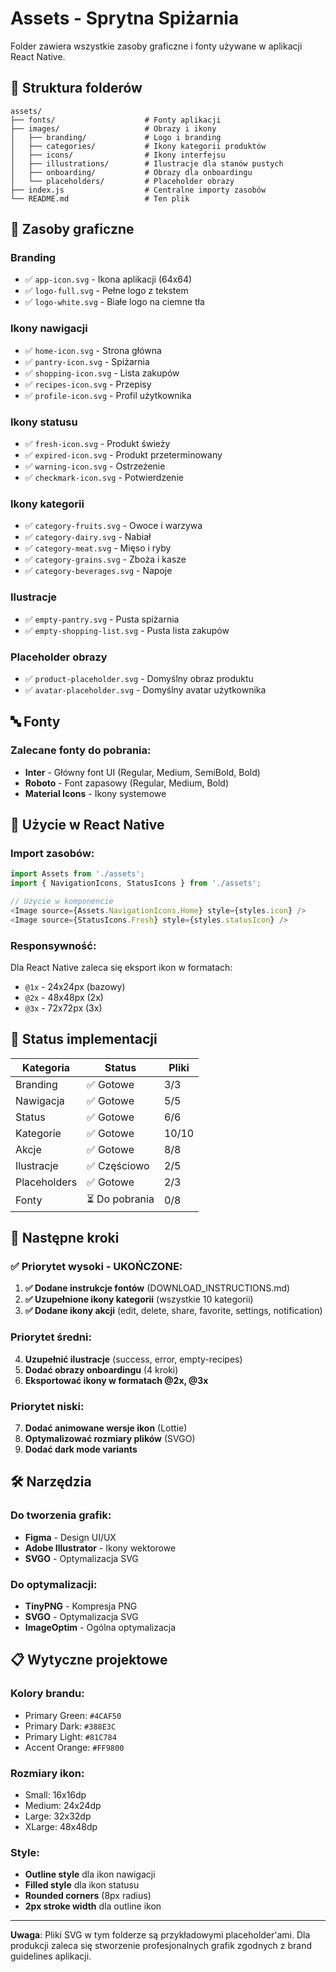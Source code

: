 # Assets - Sprytna Spiżarnia

Folder zawiera wszystkie zasoby graficzne i fonty używane w aplikacji React Native.

## 📁 Struktura folderów

```
assets/
├── fonts/                    # Fonty aplikacji
├── images/                   # Obrazy i ikony
│   ├── branding/             # Logo i branding
│   ├── categories/           # Ikony kategorii produktów
│   ├── icons/                # Ikony interfejsu
│   ├── illustrations/        # Ilustracje dla stanów pustych
│   ├── onboarding/           # Obrazy dla onboardingu
│   └── placeholders/         # Placeholder obrazy
├── index.js                  # Centralne importy zasobów
└── README.md                 # Ten plik
```

## 🎨 Zasoby graficzne

### Branding
- ✅ `app-icon.svg` - Ikona aplikacji (64x64)
- ✅ `logo-full.svg` - Pełne logo z tekstem 
- ✅ `logo-white.svg` - Białe logo na ciemne tła

### Ikony nawigacji
- ✅ `home-icon.svg` - Strona główna
- ✅ `pantry-icon.svg` - Spiżarnia
- ✅ `shopping-icon.svg` - Lista zakupów
- ✅ `recipes-icon.svg` - Przepisy
- ✅ `profile-icon.svg` - Profil użytkownika

### Ikony statusu
- ✅ `fresh-icon.svg` - Produkt świeży
- ✅ `expired-icon.svg` - Produkt przeterminowany  
- ✅ `warning-icon.svg` - Ostrzeżenie
- ✅ `checkmark-icon.svg` - Potwierdzenie

### Ikony kategorii
- ✅ `category-fruits.svg` - Owoce i warzywa
- ✅ `category-dairy.svg` - Nabiał
- ✅ `category-meat.svg` - Mięso i ryby
- ✅ `category-grains.svg` - Zboża i kasze
- ✅ `category-beverages.svg` - Napoje

### Ilustracje
- ✅ `empty-pantry.svg` - Pusta spiżarnia
- ✅ `empty-shopping-list.svg` - Pusta lista zakupów

### Placeholder obrazy
- ✅ `product-placeholder.svg` - Domyślny obraz produktu
- ✅ `avatar-placeholder.svg` - Domyślny avatar użytkownika

## 🔤 Fonty

### Zalecane fonty do pobrania:
- **Inter** - Główny font UI (Regular, Medium, SemiBold, Bold)
- **Roboto** - Font zapasowy (Regular, Medium, Bold)
- **Material Icons** - Ikony systemowe

## 📱 Użycie w React Native

### Import zasobów:
```javascript
import Assets from './assets';
import { NavigationIcons, StatusIcons } from './assets';

// Użycie w komponencie
<Image source={Assets.NavigationIcons.Home} style={styles.icon} />
<Image source={StatusIcons.Fresh} style={styles.statusIcon} />
```

### Responsywność:
Dla React Native zaleca się eksport ikon w formatach:
- `@1x` - 24x24px (bazowy)
- `@2x` - 48x48px (2x)
- `@3x` - 72x72px (3x)

## 🎯 Status implementacji

| Kategoria | Status | Pliki |
|-----------|---------|-------|
| Branding | ✅ Gotowe | 3/3 |
| Nawigacja | ✅ Gotowe | 5/5 |
| Status | ✅ Gotowe | 6/6 |
| Kategorie | ✅ Gotowe | 10/10 |
| Akcje | ✅ Gotowe | 8/8 |
| Ilustracje | ✅ Częściowo | 2/5 |
| Placeholders | ✅ Gotowe | 2/3 |
| Fonty | ⏳ Do pobrania | 0/8 |

## 📝 Następne kroki

### ✅ Priorytet wysoki - UKOŃCZONE:
1. **✅ Dodane instrukcje fontów** (DOWNLOAD_INSTRUCTIONS.md)
2. **✅ Uzupełnione ikony kategorii** (wszystkie 10 kategorii)
3. **✅ Dodane ikony akcji** (edit, delete, share, favorite, settings, notification)

### Priorytet średni:
4. **Uzupełnić ilustracje** (success, error, empty-recipes)
5. **Dodać obrazy onboardingu** (4 kroki)
6. **Eksportować ikony w formatach @2x, @3x**

### Priorytet niski:
7. **Dodać animowane wersje ikon** (Lottie)
8. **Optymalizować rozmiary plików** (SVGO)
9. **Dodać dark mode variants**

## 🛠️ Narzędzia

### Do tworzenia grafik:
- **Figma** - Design UI/UX
- **Adobe Illustrator** - Ikony wektorowe
- **SVGO** - Optymalizacja SVG

### Do optymalizacji:
- **TinyPNG** - Kompresja PNG
- **SVGO** - Optymalizacja SVG
- **ImageOptim** - Ogólna optymalizacja

## 📋 Wytyczne projektowe

### Kolory brandu:
- Primary Green: `#4CAF50`
- Primary Dark: `#388E3C` 
- Primary Light: `#81C784`
- Accent Orange: `#FF9800`

### Rozmiary ikon:
- Small: 16x16dp
- Medium: 24x24dp  
- Large: 32x32dp
- XLarge: 48x48dp

### Style:
- **Outline style** dla ikon nawigacji
- **Filled style** dla ikon statusu
- **Rounded corners** (8px radius)
- **2px stroke width** dla outline ikon

---

**Uwaga**: Pliki SVG w tym folderze są przykładowymi placeholder'ami. Dla produkcji zaleca się stworzenie profesjonalnych grafik zgodnych z brand guidelines aplikacji.
